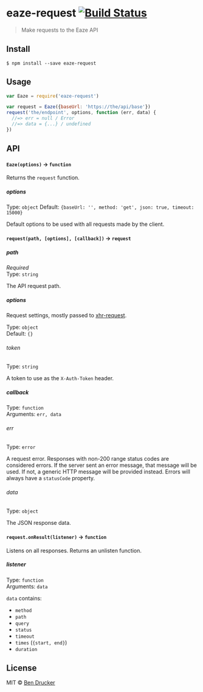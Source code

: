 # eaze-request [![Build Status](https://travis-ci.org/eaze/eaze-request.svg?branch=master)](https://travis-ci.org/eaze/eaze-request)

> Make requests to the Eaze API


## Install

```
$ npm install --save eaze-request
```


## Usage

```js
var Eaze = require('eaze-request')

var request = Eaze({baseUrl: 'https://the/api/base'})
request('the/endpoint', options, function (err, data) {
  //=> err = null / Error
  //=> data = {...} / undefined
})
```

## API

#### `Eaze(options)` -> `function`

Returns the `request` function.

##### options

Type: `object`
Default: `{baseUrl: '', method: 'get', json: true, timeout: 15000}`

Default options to be used with all requests made by the client.


#### `request(path, [options], [callback])` -> `request`

##### path

*Required*  
Type: `string`

The API request path.

##### options

Request settings, mostly passed to [xhr-request](https://github.com/Jam3/xhr-request).

Type: `object`  
Default: `{}`

###### token

Type: `string`

A token to use as the `X-Auth-Token` header.

##### callback

Type: `function`  
Arguments: `err, data`

###### err

Type: `error`

A request error. Responses with non-200 range status codes are considered errors. If the server sent an error message, that message will be used. If not, a generic HTTP message will be provided instead. Errors will always have a `statusCode` property.

###### data

Type: `object`

The JSON response data.

#### `request.onResult(listener)` -> `function`

Listens on all responses. Returns an unlisten function.

##### listener

Type: `function`  
Arguments: `data`

`data` contains:
* `method`
* `path`
* `query`
* `status`
* `timeout`
* `times` (`{start, end}`)
* `duration`

## License

MIT © [Ben Drucker](http://bendrucker.me)
